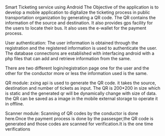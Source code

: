  Smart Ticketing service using Android
 	 The Objective of the application is to develop a mobile application to digitalize the ticketing process in public transportation organization by generating a QR code. The QR contains the information of the source and destination. It also provides gps facility for the users to locate their bus. It also uses the e-wallet for the payment process.

User authentication:
The user information is obtained through the registration and the registered information is used to authenticate the user.
The database connections are established with interfacing android with a php files that can add and retrieve information from the same.

There are two different login/registration page one for the user and the other for the conductor more or less the information used is the same.


QR module:
 zxing api is used to generate the QR code. it takes the source, destination and number of tickets as input. The QR is 200*200 in size which is static and the generated qr will be dynamically change with size of data. the QR can be saved as a image in the mobile external storage to operate it in offline.
 
 Scanner module:
   Scanning of QR codes by the conductor is done here.Once the payment process is done by the passesger,the QR code is generated and those codes are scanned for verification.It is the one time verifications
   
 
